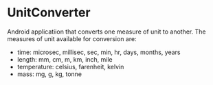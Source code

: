 # UnitConverter

Android applicatiion that converts one measure of unit to another.
The measures of unit available for conversion are:
-  time: microsec, millisec, sec, min, hr, days, months, years
-  length: mm, cm, m, km, inch, mile
-  temperature: celsius, farenheit, kelvin
-  mass: mg, g, kg, tonne

